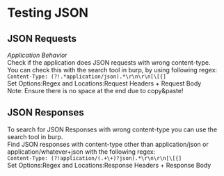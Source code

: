 # Testing JSON 
## JSON Requests
_Application Behavior_   
Check if the application does JSON requests with wrong content-type.   
You can check this with the search tool in burp, by using following regex:    
`Content-Type: (?!.*application/json).*\r\n\r\n[\[{]`   
Set Options:Regex and Locations:Request Headers + Request Body   
Note: Ensure there is no space at the end due to copy&paste!   

## JSON Responses
To search for JSON Responses with wrong content-type you can use the search tool in burp.   
Find JSON responses with content-type other than application/json or application/whatever+json with the following regex:   
`Content-Type: (?!application/(.+\+)?json).*\r\n\r\n[\[{]`   
Set Options:Regex and Locations:Response Headers + Response Body   
